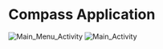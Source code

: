 # Compass Application
 
![Main_Menu_Activity](https://user-images.githubusercontent.com/77956648/168090084-544f0a09-0991-4ce1-85b9-42378f5b937a.PNG)
![Main_Activity](https://user-images.githubusercontent.com/77956648/168090094-5338364f-a835-46de-b763-12bf045f6df2.PNG)

